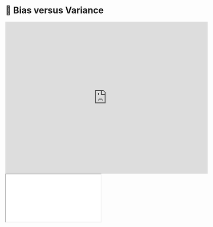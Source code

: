 # 📰 Bias versus Variance

<div class="video_player">
<iframe width="640" height="480" src="https://www.youtube.com/embed/VOeTTiML1pY?rel=0" title="YouTube video player" frameborder="0" rel="0" showinfo="0" allow="accelerometer; autoplay; clipboard-write; encrypted-media; gyroscope; picture-in-picture" allowfullscreen></iframe>
</div>

<iframe src="../slides/index.html?file=../slides/bias_vs_variance.md#p1"/>
